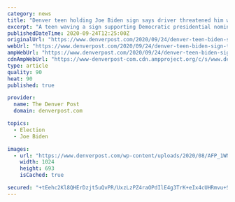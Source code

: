 ```yaml
---
category: news
title: "Denver teen holding Joe Biden sign says driver threatened him with gun"
excerpt: "A teen waving a sign supporting Democratic presidential nominee Joe Biden says a driver harassed him for his political views and later came back and pointed a gun at him and a group of people."
publishedDateTime: 2020-09-24T12:25:00Z
originalUrl: "https://www.denverpost.com/2020/09/24/denver-teen-biden-sign-threatened-with-gun/"
webUrl: "https://www.denverpost.com/2020/09/24/denver-teen-biden-sign-threatened-with-gun/"
ampWebUrl: "https://www.denverpost.com/2020/09/24/denver-teen-biden-sign-threatened-with-gun/amp/"
cdnAmpWebUrl: "https://www-denverpost-com.cdn.ampproject.org/c/s/www.denverpost.com/2020/09/24/denver-teen-biden-sign-threatened-with-gun/amp/"
type: article
quality: 90
heat: 90
published: true

provider:
  name: The Denver Post
  domain: denverpost.com

topics:
  - Election
  - Joe Biden

images:
  - url: "https://www.denverpost.com/wp-content/uploads/2020/08/AFP_1WN1RN.jpg?w=1024&h=693"
    width: 1024
    height: 693
    isCached: true

secured: "+tEehc2Kl8QHErDzjt5uQvPR/UxzLzPZ4raOPdIlE4g3TrK+eIx4cUHRmvu+SoenwPXRZckQ04ZEzeLU0fwMO5AQeSSC2c7TQ4ktzw73UNCLhDQwk4V1fEJuRlTrke0sHaYVI5e4difkieKNYa9DX0FcOFgWTdoZntgBN3l16l90wQHiN0YI6Bvch1DH0c5Bt7ofmoLSIDTRPfaTgwGmagTfmB4Z2m8oSpTH+W5HTZwWuBUqi3aMoQIa3jHoXorNjc00pClPMYK6/JxMzU6dALjzU9FHs1ngc46CsSmxc+cHTm6GhwByXh98OV5wi3jD2w5sl/DxY6OBQYI9FtSFHHXR/UDcaajpQHZtuV82xXA=;7+bgVrI3/rSKxph/HgnwlQ=="
---
```


